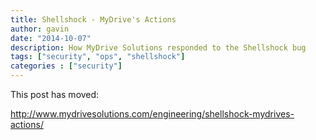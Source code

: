 ```yaml
---
title: Shellshock - MyDrive's Actions
author: gavin
date: "2014-10-07"
description: How MyDrive Solutions responded to the Shellshock bug
tags: ["security", "ops", "shellshock"]
categories : ["security"]
---
```


This post has moved:

http://www.mydrivesolutions.com/engineering/shellshock-mydrives-actions/
